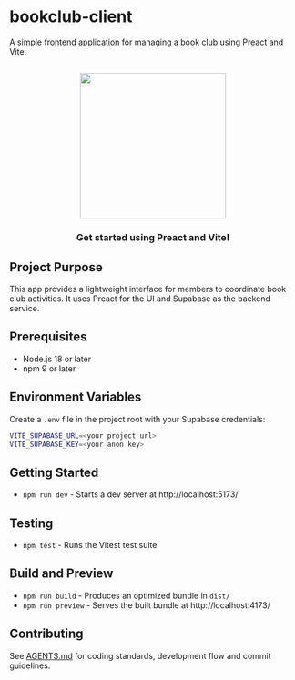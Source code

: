 # bookclub-client

A simple frontend application for managing a book club using Preact and Vite.

<h2 align="center">
  <img height="256" width="256" src="./src/assets/preact.svg">
</h2>

<h3 align="center">Get started using Preact and Vite!</h3>

## Project Purpose

This app provides a lightweight interface for members to coordinate book club
activities. It uses Preact for the UI and Supabase as the backend service.

## Prerequisites

- Node.js 18 or later
- npm 9 or later

## Environment Variables

Create a `.env` file in the project root with your Supabase credentials:

```bash
VITE_SUPABASE_URL=<your project url>
VITE_SUPABASE_KEY=<your anon key>
```

## Getting Started

-   `npm run dev` - Starts a dev server at http://localhost:5173/

## Testing

- `npm test` - Runs the Vitest test suite

## Build and Preview

- `npm run build` - Produces an optimized bundle in `dist/`
- `npm run preview` - Serves the built bundle at http://localhost:4173/

## Contributing

See [AGENTS.md](./AGENTS.md) for coding standards, development flow and
commit guidelines.
